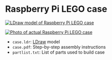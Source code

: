 Raspberry Pi LEGO case
======================

[![LDraw model of Raspberry Pi LEGO case](http://farm4.staticflickr.com/3788/8999585691_737d016994_o.png)](http://www.flickr.com/photos/anoved/8999585691/)

[![Photo of actual Raspberry Pi LEGO case](http://farm9.staticflickr.com/8543/9000905814_02ac557d6d_z.jpg)](http://www.flickr.com/photos/anoved/9000905814/)

- `case.ldr`: [LDraw](http://www.ldraw.org/) model
- `case.pdf`: Step-by-step assembly instructions
- `partlist.txt`: List of parts used to build case

